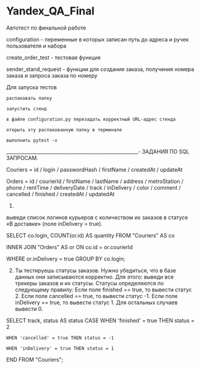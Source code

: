 # Yandex_QA_Final
Автотест по финальной работе

configuration - переменные в которых записан путь до адреса и ручек пользователя и набора

create_order_test - тестовая функция

sender_stand_request - функции для создания заказа, получения номера заказа и запроса заказа по номеру

Для запуска тестов

    распаковать папку

    запустить стенд

    в файле configuration.py перезадать корректный URL-адрес стенда

    открыть эту распакованную папку в терминале

    выполнить pytest -v

_______________________________________________________-
ЗАДАНИЯ ПО SQL ЗАПРОСАМ.

Couriers = id / login / passwordHash / firstName / createdAt / updateAt

Orders = id / courierId / firstName / lastName / address / metroStation / phone / rentTime
/ deliveryDate / track / inDelivery / color / comment / cancelled / finished / createdAt / updatedAt


1.
выведи список логинов курьеров с 
количеством их заказов в статусе «В доставке» (поле inDelivery = true). 

SELECT co.login, COUNT(or.id) AS quantity
FROM "Couriers" AS co

INNER JOIN "Orders" AS or
ON co.id = or.courierId

WHERE or.inDelivery = true
GROUP BY co.login;




2. Ты тестируешь статусы заказов. Нужно убедиться, что в базе данных они записываются корректно.
Для этого: выведи все трекеры заказов и их статусы. 
Статусы определяются по следующему правилу:
Если поле finished == true, то вывести статус 2.
Если поле canсelled == true, то вывести статус -1.
Если поле inDelivery == true, то вывести статус 1.
Для остальных случаев вывести 0.


SELECT track, status AS status
CASE
	WHEN 'finished' = true THEN status = 2
	
	WHEN 'cancelled' = true THEN status = -1

	WHEN 'inDelivery' = true THEN status = 1
END
FROM "Couriers";
